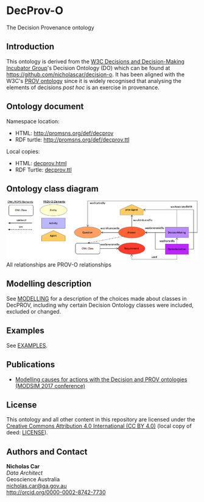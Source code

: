 # DecProv-O
The Decision Provenance ontology


## Introduction
This ontology is derived from the [W3C Decisions and Decision-Making Incubator Group](https://www.w3.org/2005/Incubator/decision/)'s Decision Ontology (DO) which can be found at <https://github.com/nicholascar/decision-o>. It has been aligned with the W3C's [PROV ontology](https://www.w3.org/TR/prov-o/) since it is widely recognised that analysing the elements of decisions *post hoc* is an exercise in provenance.


## Ontology document
Namespace location:
* HTML: <http://promsns.org/def/decprov>
* RDF turtle: <http://promsns.org/def/decprov.ttl>

Local copies:
* HTML: [decprov.html](decprov.html)  
* RDF Turtle: [decprov.ttl](decprov.ttl)


## Ontology class diagram
![](images/decprov.png)
All relationships are PROV-O relationships

## Modelling description
See [MODELLING](MODELLING.md) for a description of the choices made about classes in DecPROV, including why certain Decision Ontology classes were included, excluded or changed.


## Examples
See [EXAMPLES](EXAMPLES.md).


## Publications
* [Modelling causes for actions with the Decision and PROV ontologies (MODSIM 2017 conference)](http://github.com/nicholascar/decprov-ont/blob/master/references/Car2017-Modelling-causes-for-actions-with-the-Decision-and-PROV-ontologies.pdf)


## License
This ontology and all other content in this repository are licensed under the [Creative Commons Attribution 4.0 International (CC BY 4.0)](https://creativecommons.org/licenses/by/4.0/) (local copy of deed: [LICENSE](LICENSE)).


## Authors and Contact
**Nicholas Car**  
*Data Architect*  
Geoscience Australia  
<nicholas.car@ga.gov.au>  
<http://orcid.org/0000-0002-8742-7730>  
